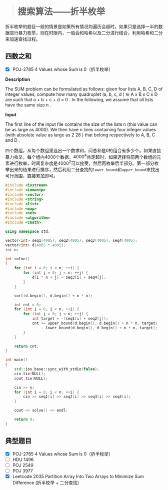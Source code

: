 > # 搜索算法——折半枚举

折半枚举的题目一般的情景是如果所有情况均遍历会超时，如果只是选择一半的数据进行暴力枚举，则在时限内，一般会和哈希以及二分进行结合，利用哈希和二分来加速查找过程。

## 四数之和

- [x] POJ-2785 4 Values whose Sum is 0（折半枚举）

**Description**

The SUM problem can be formulated as follows: given four lists A, B, C, D of integer values, compute how many quadruplet (a, b, c, d ) ∈ A x B x C x D are such that a + b + c + d = 0 . In the following, we assume that all lists have the same size n .

**Input**

The first line of the input file contains the size of the lists n (this value can be as large as 4000). We then have n lines containing four integer values (with absolute value as large as 2 28 ) that belong respectively to A, B, C and D .

四个数组，从每个数组里选出一个数求和，问总和是0的组合有多少个。如果直接暴力枚举，每个组内4000个数据，$4000^4$肯定超时，如果选择将前两个数组的元素进行枚举，时间复杂度是$4000^2$可以接受，然后再枚举后半部分。第一部分枚举出来的结果进行排序，然后利用二分查找的`lower_bound`和`upper_bound`来找出可行范围，直接累加即可。

```c++
#include <iostream>
#include <iomanip>
#include <vector>
#include <string>
#include <list>
#include <map>
#include <set>
#include <algorithm>
#include <cmath>

using namespace std;

vector<int> seq1(4005), seq2(4005), seq3(4005), seq4(4005);
vector<int> d(4005 * 4005);
int n;

int solve()
{
	for (int i = 0; i < n; ++i) {
		for (int j = 0; j < n; ++j) {
			d[i * n + j] = seq3[i] + seq4[j];
		}
	}

	sort(d.begin(), d.begin() + n * n);

	int cnt = 0;
	for (int i = 0; i < n; ++i) {
		for (int j = 0; j < n; ++j) {
			int target = -(seq1[i] + seq2[j]);
			cnt += upper_bound(d.begin(), d.begin() + n * n, target) 
				- lower_bound(d.begin(), d.begin() + n * n, target);
		}
	}

	return cnt;
}

int main()
{
	std::ios_base::sync_with_stdio(false);
	cin.tie(NULL);
	cout.tie(NULL);

	cin >> n;
	for (int i = 0; i < n; ++i) {
		cin >> seq1[i] >> seq2[i] >> seq3[i] >> seq4[i];
	}

	cout << solve() << endl;

	return 0;
}
```









## 典型题目

- [x] POJ-2785 4 Values whose Sum is 0（折半枚举）
- [ ] HDU 1496
- [ ] POJ 2549
- [ ] POJ 3977
- [x] Leetcode 2035 Partition Array Into Two Arrays to Minimize Sum Difference (折半枚举 + 二分查找)